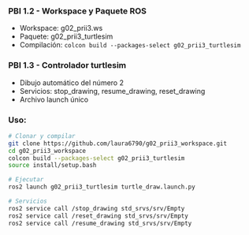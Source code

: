 
### PBI 1.2  - Workspace y Paquete ROS
- Workspace: g02_prii3.ws
- Paquete: g02_prii3_turtlesim
- Compilación: `colcon build --packages-select g02_prii3_turtlesim`

### PBI 1.3  - Controlador turtlesim
- Dibujo automático del número 2
- Servicios: stop_drawing, resume_drawing, reset_drawing
- Archivo launch único

### Uso:
```bash
# Clonar y compilar
git clone https://github.com/laura6790/g02_prii3_workspace.git
cd g02_prii3_workspace
colcon build --packages-select g02_prii3_turtlesim
source install/setup.bash

# Ejecutar
ros2 launch g02_prii3_turtlesim turtle_draw.launch.py

# Servicios
ros2 service call /stop_drawing std_srvs/srv/Empty
ros2 service call /reset_drawing std_srvs/srv/Empty
ros2 service call /resume_drawing std_srvs/srv/Empty

